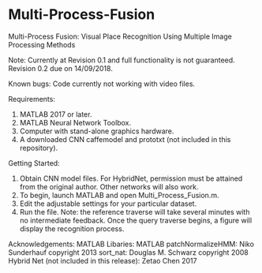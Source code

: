 # Multi-Process-Fusion
Multi-Process Fusion: Visual Place Recognition Using Multiple Image Processing Methods

Note: Currently at Revision 0.1 and full functionality is not guaranteed.
Revision 0.2 due on 14/09/2018.

Known bugs:
Code currently not working with video files.

Requirements:
1) MATLAB 2017 or later.
2) MATLAB Neural Network Toolbox.
3) Computer with stand-alone graphics hardware.
4) A downloaded CNN caffemodel and prototxt (not included in this repository).

Getting Started:
1) Obtain CNN model files. For HybridNet, permission must be attained from the original author.
    Other networks will also work.
2) To begin, launch MATLAB and open Multi_Process_Fusion.m.
3) Edit the adjustable settings for your particular dataset.
4) Run the file. Note: the reference traverse will take several minutes with no intermediate feedback.
    Once the query traverse begins, a figure will display the recognition process.

Acknowledgements:
MATLAB Libaries: MATLAB
patchNormalizeHMM: Niko Sunderhauf copyright 2013
sort_nat: Douglas M. Schwarz copyright 2008
Hybrid Net (not included in this release): Zetao Chen 2017

